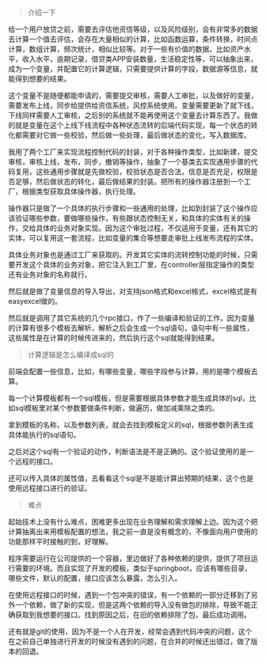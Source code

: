 > 介绍一下

给一个用户放贷之前，需要去评估他资信等级，以及风险级别，会有非常多的数据去计算一个值去评估，会存在大量相似的计算，比如函数运算，条件转换，时间点计算，数组计算，频次统计，相似比较等。对于一些有价值的数据，比如资产水平，收入水平，逾期记录，借贷类APP安装数量，生活稳定性等，可以抽象出来，成为一个变量，并配置它的计算逻辑，只需要提供计算的字段，数据源等信息，就能得到想要的结果。



这个变量不是随便都能申请的，需要提交审核，需要人工审批，以及做好的变量，需要发布上线，同步给提供给资信系统，风控系统使用。变量需要更新了就下线，下线同样需要人工审核，之后别的系统就不能再使用这个变量去计算东西了。我做的就是变量在这个上线下线流程中各种状态流转的后端代码实现，每一个状态的转化都需要对它做一些校验，然后做一些处理，最后做状态的变化，写入数据库。



我用了两个工厂来实现流程控制代码的封装，对于各种操作类型，比如新建，提交审核，审核上线，发布，同步，撤销等操作，抽象了一个基类去实现通用步骤的代码复用，这些通用步骤就是先做校验，校验状态是否合法，信息是否充足，权限是否足够，然后做状态的转化，最后做结果的封装。把所有的操作器注册到一个工厂，根据类型获取具体操作器，执行处理。



操作器只是做了一个具体的执行步骤和一些通用的处理，比如到封装了这个操作应该验证哪些参数，要做哪些操作，有些跟状态控制无关，和具体的实体有关的操作，交给具体的业务对象实现。因为这个审批过程，不仅适用于变量，还有其它的实体，可以复用这一套流程，比如变量的集合等想要走审批上线发布流程的实体。



具体业务对象也是通过工厂来获取的。开发其它实体的流转控制功能的时候，只需要开发这个具体的业务对象，把它注入到工厂里，在controller层指定操作的类型还有业务对象的名称就行。



然后就是做了变量信息的导入导出，对支持json格式和excel格式，excel格式是有easyexcel做的。



然后就是调用了其它系统的几个rpc接口，作了一些编译和验证的工作。因为变量的计算有很多个模板去解析，解析之后会生成一个sql语句，语句中有一些属性，这些属性是在计算的时候传进来的，然后执行这个sql就能得到结果。



> 计算逻辑是怎么编译成sql的

前端会配置一些信息，比如，有哪些变量，哪些字段参与计算，用的是哪个模板去算。

每一个计算模板都有一个sql模板，但是需要根据具体参数才能生成具体的sql，比如sql模板里对某个参数要做条件判断，做遍历，做加减乘除之类的。

拿到模板的名称，以及参数列表，就会去找到模板定义的sql，根据参数列表生成具体能执行的sql语句。

之后对这个sql有一个验证的动作，判断语法是不是正确的。这个验证使用的是一个远程的接口。

还可以传入具体的属性值，去看看这个sql是不是能计算出预期的结果，这个也是使用远程接口进行的验证。



> 难点

起始技术上没有什么难点，困难更多出现在业务理解和需求理解上边。因为这个把计算抽离出来用模板配置的想法，我之前一直是没有概念的，不像面向用户使用的功能那样平时接触的到，好理解。



程序需要运行在公司提供的一个容器，里边做好了各种依赖的提供，提供了项目运行需要的环境。而且实现了开发的模板，类似于springboot，应该有哪些目录，哪些文件，默认的配置，接口应该怎么暴露，怎么引入。



在使用远程接口的时候，遇到一个包冲突的错误，有一个依赖的一部分迁移到了另外一个依赖，做了新的实现，但是这两个依赖的导入没有做包的排除，导致不能正确获取到我想要的接口。找到原因之后，在旧的依赖排除了包，最后成功调用。



还有就是git的使用，因为不是一个人在开发，经常会遇到代码冲突的问题，这个在之前自己单独进行开发的时候没有遇到的问题，在合并的时候还出错过，做了版本的回退。
